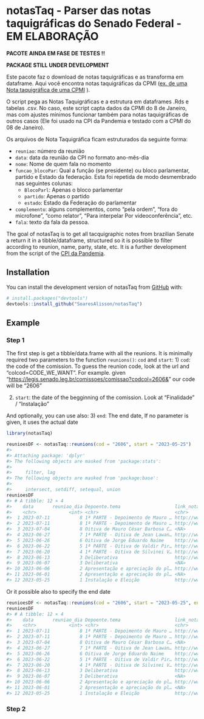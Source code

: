 
<!-- README.md is generated from README.Rmd. Please edit that file -->

# notasTaq - Parser das notas taquigráficas do Senado Federal - EM ELABORAÇÃO

<!-- badges: start -->

**PACOTE AINDA EM FASE DE TESTES !!**

**PACKAGE STILL UNDER DEVELOPMENT**

Este pacote faz o download de notas taquigráficas e as transforma em
dataframe. Aqui você encontra notas taquigráficas da CPMI ([ex. de uma
Nota taquigráfica de uma
CPMI](https://www25.senado.leg.br/web/atividade/notas-taquigraficas/-/notas/r/11621)
).

O script pega as Notas Taquigráficas e a estrutura em dataframes .Rds e
tabelas .csv. No caso, este script capta dados da CPMI do 8 de Janeiro,
mas com ajustes mínimos funcionar também para notas taquigráficas de
outros casos (Ele foi usado na CPI da Pandemia e testado com a CPMI do
08 de Janeiro).

Os arquivos de Nota Taquigráfica ficam estruturados da seguinte forma:

- `reuniao`: número da reunião
- `data`: data da reunião da CPI no formato ano-mês-dia
- `nome`: Nome de quem fala no momento
- `funcao_blocoPar`: Qual a função (se presidente) ou bloco parlamentar,
  partido e Estado da federação. Esta foi repetida de modo desmembrado
  nas seguintes colunas:
  - `BlocoParl`: Apenas o bloco parlamentar
  - `partido`: Apenas o partido
  - `estado`: Estado da Federação do parlamentar
- `complemento`: alguns complementos, como “pela ordem”, “fora do
  microfone”, “como relator”, “Para interpelar Por videoconferência”,
  etc.
- `fala`: texto da fala da pessoa.

<!-- badges: end -->

The goal of notasTaq is to get all tacquigraphic notes from brazilian
Senate a return it in a tibble/dataframe, structured so it is possible
to filter according to reunion, name, party, state, etc. It is a further
development from the script of the [CPI da
Pandemia](https://github.com/SoaresAlisson/NotasTaquigraficas).

## Installation

You can install the development version of notasTaq from
[GitHub](https://github.com/) with:

``` r
# install.packages("devtools")
devtools::install_github("SoaresAlisson/notasTaq")
```

## Example

### Step 1

The first step is get a tibble/data.frame with all the reunions. It is
minimally required two parameters to the function `reunions()`: `cod`
and `start`: 1) `cod`: the code of the comission. To guess the reunion
code, look at the url and “colcod=CODE_WE_WANT”. For example. given
“<https://legis.senado.leg.br/comissoes/comissao?codcol=2606&>” our code
will be “2606”

2)  `start`: the date of the begginning of the comission. Look at
    “Finalidade” / “Instalação”

And optionally, you can use also: 3) `end`: The end date, If no
parameter is given, it uses the actual date

<!-- "https://legis.senado.leg.br/comissoes/comissao?codcol=2606&data1=2023-05-25&data2=2023-08-12" -->

``` r
library(notasTaq)

reunioesDF <- notasTaq::reunions(cod = "2606", start = "2023-05-25")
#> 
#> Attaching package: 'dplyr'
#> The following objects are masked from 'package:stats':
#> 
#>     filter, lag
#> The following objects are masked from 'package:base':
#> 
#>     intersect, setdiff, setequal, union
reunioesDF
#> # A tibble: 12 × 4
#>    data       reuniao_dia Depoente.tema                    link_notaTaquigrafica
#>    <chr>            <int> <chr>                            <chr>                
#>  1 2023-07-11           8 1ª PARTE - Depoimento de Mauro … http://www25.senado.…
#>  2 2023-07-11           8 1ª PARTE - Depoimento de Mauro … http://www25.senado.…
#>  3 2023-07-04           8 Oitiva de Mauro César Barbosa C… <NA>                 
#>  4 2023-06-27           7 1ª PARTE - Oitiva de Jean Lawan… http://www25.senado.…
#>  5 2023-06-26           6 Oitiva de Jorge Eduardo Naime    http://www25.senado.…
#>  6 2023-06-22           5 1ª PARTE - Oitiva de Valdir Pir… http://www25.senado.…
#>  7 2023-06-20           4 1ª PARTE - Oitiva de Silvinei V… http://www25.senado.…
#>  8 2023-06-13           3 Deliberativa                     http://www25.senado.…
#>  9 2023-06-07           3 Deliberativa                     <NA>                 
#> 10 2023-06-06           2 Apresentação e apreciação do pl… http://www25.senado.…
#> 11 2023-06-01           2 Apresentação e apreciação do pl… <NA>                 
#> 12 2023-05-25           1 Instalação e Eleição             http://www25.senado.…
```

Or it possible also to specify the end date

``` r
reunioesDF <- notasTaq::reunions(cod = "2606", start = "2023-05-25", end = "2023-08-12")
reunioesDF 
#> # A tibble: 12 × 4
#>    data       reuniao_dia Depoente.tema                    link_notaTaquigrafica
#>    <chr>            <int> <chr>                            <chr>                
#>  1 2023-07-11           8 1ª PARTE - Depoimento de Mauro … http://www25.senado.…
#>  2 2023-07-11           8 1ª PARTE - Depoimento de Mauro … http://www25.senado.…
#>  3 2023-07-04           8 Oitiva de Mauro César Barbosa C… <NA>                 
#>  4 2023-06-27           7 1ª PARTE - Oitiva de Jean Lawan… http://www25.senado.…
#>  5 2023-06-26           6 Oitiva de Jorge Eduardo Naime    http://www25.senado.…
#>  6 2023-06-22           5 1ª PARTE - Oitiva de Valdir Pir… http://www25.senado.…
#>  7 2023-06-20           4 1ª PARTE - Oitiva de Silvinei V… http://www25.senado.…
#>  8 2023-06-13           3 Deliberativa                     http://www25.senado.…
#>  9 2023-06-07           3 Deliberativa                     <NA>                 
#> 10 2023-06-06           2 Apresentação e apreciação do pl… http://www25.senado.…
#> 11 2023-06-01           2 Apresentação e apreciação do pl… <NA>                 
#> 12 2023-05-25           1 Instalação e Eleição             http://www25.senado.…
```

### Step 2

